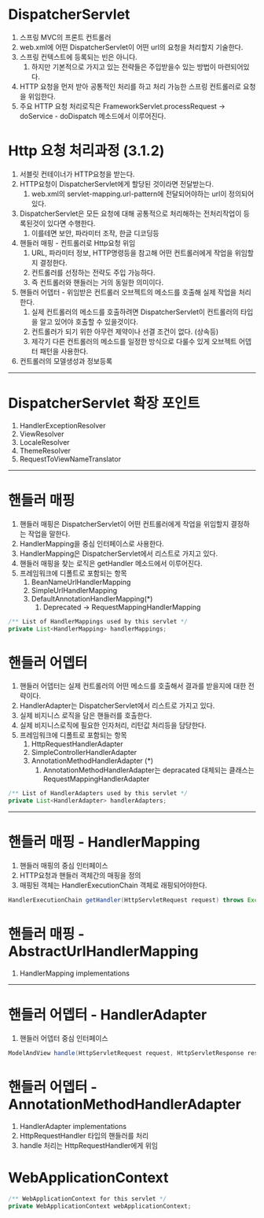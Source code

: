 # DispatcherServlet
1. 스프링 MVC의 프론트 컨트롤러
1. web.xml에 어떤 DispatcherServlet이 어떤 url의 요청을 처리할지 기술한다. 
1. 스프링 컨텍스트에 등록되는 빈은 아니다.
    1. 하지만 기본적으로 가지고 있는 전략들은 주입받을수 있는 방법이 마련되어있다.
1. HTTP 요청을 먼저 받아 공통적인 처리를 하고 처리 가능한 스프링 컨트롤러로 요청을 위임한다.
1. 주요 HTTP 요청 처리로직은 FrameworkServlet.processRequest -> doService - doDispatch 메소드에서 이루어진다.  

# Http 요청 처리과정 (3.1.2)
1. 서블릿 컨테이너가 HTTP요청을 받는다. 
1. HTTP요청이 DispatcherServlet에게 할당된 것이라면 전달받는다.
    1. web.xml의 servlet-mapping.url-pattern에 전달되어야하는 url이 정의되어있다.
1. DispatcherServlet은 모든 요청에 대해 공통적으로 처리해하는 전처리작업이 등록된것이 있다면 수행한다.
    1. 이를테면 보안, 파라미터 조작, 한글 디코딩등
1. 핸들러 매핑 - 컨트롤러로 Http요청 위임 
    1. URL, 파라미터 정보, HTTP명령등을 참고해 어떤 컨트롤러에게 작업을 위임할지 결정한다.
    1. 컨트롤러를 선정하는 전략도 주입 가능하다.
    1. 즉 컨트롤러와 핸들러는 거의 동일한 의미이다.
1. 핸들러 어뎁터 - 위임받은 컨트롤러 오브젝트의 메소드를 호출해 실제 작업을 처리한다. 
    1. 실제 컨트롤러의 메소드를 호출하려면 DispatcherServlet이 컨트롤러의 타입을 알고 있어야 호출할 수 있을것이다.
    1. 컨트롤러가 되기 위한 아무런 제약이나 선결 조건이 없다. (상속등)
    1. 제각기 다른 컨트롤러의 메소드를 일정한 방식으로 다룰수 있게 오브젝트 어뎁터 패턴을 사용한다.
1. 컨트롤러의 모델생성과 정보등록

---
# DispatcherServlet 확장 포인트 
1. HandlerExceptionResolver
1. ViewResolver
1. LocaleResolver
1. ThemeResolver
1. RequestToViewNameTranslator


---

# 핸들러 매핑
1. 핸들러 매핑은 DispatcherServlet이 어떤 컨트롤러에게 작업을 위임할지 결정하는 작업을 말한다.
1. HandlerMapping을 중심 인터페이스로 사용한다. 
1. HandlerMapping은 DispatcherServlet에서 리스트로 가지고 있다.
1. 핸들러 매핑을 찾는 로직은 getHandler 메소드에서 이루어진다.
1. 프레임워크에 디폴트로 포함되는 항목
    1. BeanNameUrlHandlerMapping
    1. SimpleUrlHandlerMapping
    1. DefaultAnnotationHandlerMapping(*) 
        1. Deprecated -> RequestMappingHandlerMapping

```java
/** List of HandlerMappings used by this servlet */
private List<HandlerMapping> handlerMappings;
```

# 핸들러 어뎁터
1. 핸들러 어뎁터는 실제 컨트롤러의 어떤 메소드를 호출해서 결과를 받을지에 대한 전략이다.
1. HandlerAdapter는 DispatcherServlet에서 리스트로 가지고 있다.
1. 실제 비지니스 로직을 담은 핸들러를 호출한다. 
1. 실제 비지니스로직에 필요한 인자처리, 리턴값 처리등을 담당한다.
1. 프레임워크에 디폴트로 포함되는 항목
    1. HttpRequestHandlerAdapter
    1. SimpleControllerHandlerAdapter
    1. AnnotationMethodHandlerAdapter (*)
        1. AnnotationMethodHandlerAdapter는 depracated 대체되는 클래스는 RequestMappingHandlerAdapter

```java 
/** List of HandlerAdapters used by this servlet */
private List<HandlerAdapter> handlerAdapters;
```

---

# 핸들러 매핑 - HandlerMapping
1. 핸들러 매핑의 중심 인터페이스
1. HTTP요청과 핸들러 객체간의 매핑을 정의
1. 매핑된 객체는 HandlerExecutionChain 객체로 래핑되어야한다. 

```java
HandlerExecutionChain getHandler(HttpServletRequest request) throws Exception; 
```

# 핸들러 매핑 - AbstractUrlHandlerMapping 
1. HandlerMapping implementations

---

# 핸들러 어뎁터 - HandlerAdapter
1. 핸들러 어뎁터 중심 인터페이스

```java
ModelAndView handle(HttpServletRequest request, HttpServletResponse response, Object handler) throws Exception;
```

# 핸들러 어뎁터 - AnnotationMethodHandlerAdapter
1. HandlerAdapter implementations
1. HttpRequestHandler 타입의 핸들러를 처리
1. handle 처리는 HttpRequestHandler에게 위임

# WebApplicationContext
```java
/** WebApplicationContext for this servlet */
private WebApplicationContext webApplicationContext;
```